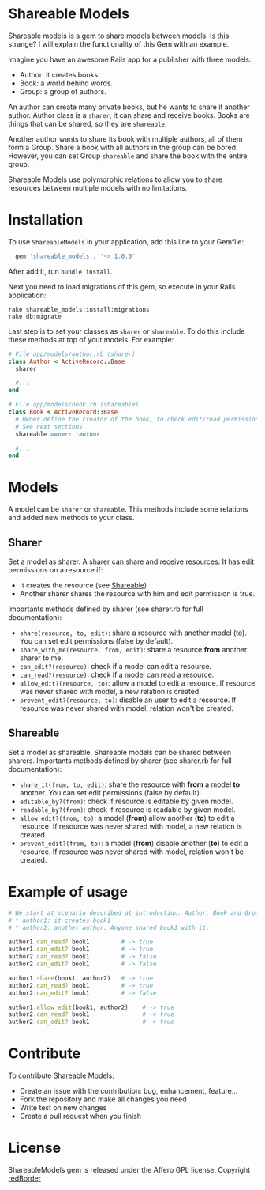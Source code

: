 # Shareable Models

Shareable models is a gem to share models between models. Is this strange? I will explain the functionality of this Gem with an example.

Imagine you have an awesome Rails app for a publisher with three models:
* Author: it creates books.
* Book: a world behind words.
* Group: a group of authors.

An author can create many private books, but he wants to share it another author. Author class is a `sharer`, it can share and receive books. Books are things that can be shared, so they are `shareable`.

Another author wants to share its book with multiple authors, all of them form a Group. Share a book with all authors in the group can be bored. However, you can set Group `shareable` and share the book with the entire group.

Shareable Models use polymorphic relations to allow you to share resources between multiple models with no limitations.

# Installation
To use `ShareableModels` in your application, add this line to your Gemfile:

```ruby
  gem 'shareable_models', '~> 1.0.0'
```

After add it, run `bundle install`.

Next you need to load migrations of this gem, so execute in your Rails application:

```
rake shareable_models:install:migrations
rake db:migrate
```

Last step is to set your classes as `sharer` or `shareable`. To do this include these methods at top of yout models. For example:

```ruby
# File app/models/author.rb (sharer)
class Author < ActiveRecord::Base
  sharer

  #...
end

# File app/models/book.rb (shareable)
class Book < ActiveRecord::Base
  # Owner define the creator of the book, to check edit/read permissions.
  # See next sections
  shareable owner: :author

  #...
end
```

# Models
A model can be `sharer` or `shareable`. This methods include some relations and added new methods to your class.

## Sharer
Set a model as sharer. A sharer can share and receive resources. It has edit permissions on a resource if:

* It creates the resource (see [Shareable](#shareable))
* Another sharer shares the resource with him and edit permission is true.

Importants methods defined by sharer (see sharer.rb for full documentation):

* `share(resource, to, edit)`: share a resource with another model (to). You can set edit permissions (false by default).
* `share_with_me(resource, from, edit)`: share a resource **from** another sharer to me. 
* `can_edit?(resource)`: check if a model can edit a resource.
* `can_read?(resource)`: check if a model can read a resource.
* `allow_edit?(resource, to)`: allow a model to edit a resource. If resource was never shared with model, a new relation is created.
* `prevent_edit?(resource, to)`: disable an user to edit a resource. If resource was never shared with model, relation won't be created.

## Shareable
Set a model as shareable. Shareable models can be shared between sharers. Importants methods defined by sharer (see sharer.rb for full documentation):

* `share_it(from, to, edit)`: share the resource with **from** a model **to** another. You can set edit permissions (false by default).
* `editable_by?(from)`: check if resource is editable by given model.
* `readable_by?(from)`: check if resource is readable by given model.
* `allow_edit?(from, to)`: a model (**from**) allow another (**to**) to edit a resource. If resource was never shared with model, a new relation is created.
* `prevent_edit?(from, to)`: a model (**from**) disable another (**to**) to edit a resource. If resource was never shared with model, relation won't be created.

# Example of usage

```ruby
# We start at scenario described at introduction: Author, Book and Group. Instanced models:
# * author1: it creates book1
# * author2: another author. Anyone shared book1 with it.

author1.can_read? book1         # -> true
author1.can_edit? book1         # -> true
author2.can_read? book1         # -> false
author2.can_edit? book1         # -> false

author1.share(book1, author2)   # -> true
author2.can_read? book1         # -> true
author2.can_edit? book1         # -> false

author1.allow_edit(book1, author2)    # -> true
author2.can_read? book1               # -> true
author2.can_edit? book1               # -> true
```

# Contribute

To contribute Shareable Models:

* Create an issue with the contribution: bug, enhancement, feature...
* Fork the repository and make all changes you need
* Write test on new changes
* Create a pull request when you finish

# License

ShareableModels gem is released under the Affero GPL license. Copyright [redBorder](http://redborder.net)
